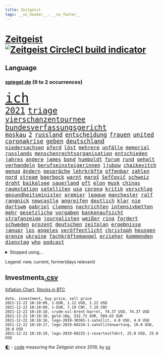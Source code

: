 ```yaml
---
title: Zeitgeist
tags: __no_header__, __no_footer__
---
```


# [Zeitgeist](https://oliz.io/zeitgeist/) [![Zeitgeist CircleCI build indicator](https://circleci.com/gh/ooz/zeitgeist.svg?style=shield)](https://circleci.com/gh/ooz/zeitgeist)

## Language

<h3><a href="https://www.spiegel.de" target="_blank">spiegel.de</a> (9 to 2 occurrences)</h3>
<p style="font-family:monospace">
<span style="font-size:32pt"><a href="news_links.html#ich" class="current">ich</a></span>
<br>
<span style="font-size:20pt"><a href="news_links.html#2021" class="current">2021</a></span>
<span style="font-size:20pt"><a href="news_links.html#triage" class="current">triage</a></span>
<br>
<span style="font-size:17pt"><a href="news_links.html#vierschanzentournee" class="new">vierschanzentournee</a></span>
<span style="font-size:17pt"><a href="news_links.html#bundesverfassungsgericht" class="current">bundesverfassungsgericht</a></span>
<br>
<span style="font-size:14pt"><a href="news_links.html#moskau" class="current">moskau</a></span>
<span style="font-size:14pt"><a href="news_links.html#2" class="current">2</a></span>
<span style="font-size:14pt"><a href="news_links.html#russland" class="current">russland</a></span>
<span style="font-size:14pt"><a href="news_links.html#entscheidung" class="current">entscheidung</a></span>
<span style="font-size:14pt"><a href="news_links.html#frauen" class="current">frauen</a></span>
<span style="font-size:14pt"><a href="news_links.html#united" class="current">united</a></span>
<span style="font-size:14pt"><a href="news_links.html#coronakrise" class="current">coronakrise</a></span>
<span style="font-size:14pt"><a href="news_links.html#geben" class="current">geben</a></span>
<span style="font-size:14pt"><a href="news_links.html#deutschland" class="current">deutschland</a></span>
<br>
<span style="font-size:12pt"><a href="news_links.html#niedersachsen" class="current">niedersachsen</a></span>
<span style="font-size:12pt"><a href="news_links.html#pferd" class="current">pferd</a></span>
<span style="font-size:12pt"><a href="news_links.html#löst" class="current">löst</a></span>
<span style="font-size:12pt"><a href="news_links.html#mehrere" class="current">mehrere</a></span>
<span style="font-size:12pt"><a href="news_links.html#unfälle" class="current">unfälle</a></span>
<span style="font-size:12pt"><a href="news_links.html#memorial" class="current">memorial</a></span>
<span style="font-size:12pt"><a href="news_links.html#russlands" class="current">russlands</a></span>
<span style="font-size:12pt"><a href="news_links.html#menschenrechtsorganisation" class="current">menschenrechtsorganisation</a></span>
<span style="font-size:12pt"><a href="news_links.html#entschieden" class="current">entschieden</a></span>
<span style="font-size:12pt"><a href="news_links.html#jahres" class="current">jahres</a></span>
<span style="font-size:12pt"><a href="news_links.html#andere" class="current">andere</a></span>
<span style="font-size:12pt"><a href="news_links.html#james" class="current">james</a></span>
<span style="font-size:12pt"><a href="news_links.html#bond" class="current">bond</a></span>
<span style="font-size:12pt"><a href="news_links.html#humboldt" class="new">humboldt</a></span>
<span style="font-size:12pt"><a href="news_links.html#forum" class="new">forum</a></span>
<span style="font-size:12pt"><a href="news_links.html#rund" class="current">rund</a></span>
<span style="font-size:12pt"><a href="news_links.html#gehalt" class="current">gehalt</a></span>
<span style="font-size:12pt"><a href="news_links.html#verhandeln" class="current">verhandeln</a></span>
<span style="font-size:12pt"><a href="news_links.html#berufseinsteigerinnen" class="new">berufseinsteigerinnen</a></span>
<span style="font-size:12pt"><a href="news_links.html#ljubow" class="new">ljubow</a></span>
<span style="font-size:12pt"><a href="news_links.html#chaikevitch" class="new">chaikevitch</a></span>
<span style="font-size:12pt"><a href="news_links.html#genug" class="current">genug</a></span>
<span style="font-size:12pt"><a href="news_links.html#ändern" class="current">ändern</a></span>
<span style="font-size:12pt"><a href="news_links.html#gespräche" class="current">gespräche</a></span>
<span style="font-size:12pt"><a href="news_links.html#lehrkräfte" class="current">lehrkräfte</a></span>
<span style="font-size:12pt"><a href="news_links.html#offenbar" class="current">offenbar</a></span>
<span style="font-size:12pt"><a href="news_links.html#zahlen" class="current">zahlen</a></span>
<span style="font-size:12pt"><a href="news_links.html#nord" class="current">nord</a></span>
<span style="font-size:12pt"><a href="news_links.html#stream" class="current">stream</a></span>
<span style="font-size:12pt"><a href="news_links.html#baerbock" class="current">baerbock</a></span>
<span style="font-size:12pt"><a href="news_links.html#warnt" class="current">warnt</a></span>
<span style="font-size:12pt"><a href="news_links.html#maroš" class="new">maroš</a></span>
<span style="font-size:12pt"><a href="news_links.html#šefčovič" class="new">šefčovič</a></span>
<span style="font-size:12pt"><a href="news_links.html#schweiz" class="current">schweiz</a></span>
<span style="font-size:12pt"><a href="news_links.html#droht" class="current">droht</a></span>
<span style="font-size:12pt"><a href="news_links.html#baikalsee" class="new">baikalsee</a></span>
<span style="font-size:12pt"><a href="news_links.html#sauerland" class="current">sauerland</a></span>
<span style="font-size:12pt"><a href="news_links.html#oft" class="current">oft</a></span>
<span style="font-size:12pt"><a href="news_links.html#elon" class="current">elon</a></span>
<span style="font-size:12pt"><a href="news_links.html#musk" class="current">musk</a></span>
<span style="font-size:12pt"><a href="news_links.html#chinas" class="current">chinas</a></span>
<span style="font-size:12pt"><a href="news_links.html#raumstation" class="current">raumstation</a></span>
<span style="font-size:12pt"><a href="news_links.html#satelliten" class="current">satelliten</a></span>
<span style="font-size:12pt"><a href="news_links.html#usa" class="current">usa</a></span>
<span style="font-size:12pt"><a href="news_links.html#corona" class="current">corona</a></span>
<span style="font-size:12pt"><a href="news_links.html#kritik" class="current">kritik</a></span>
<span style="font-size:12pt"><a href="news_links.html#vorschlag" class="current">vorschlag</a></span>
<span style="font-size:12pt"><a href="news_links.html#gesundheitsminister" class="current">gesundheitsminister</a></span>
<span style="font-size:12pt"><a href="news_links.html#premier" class="current">premier</a></span>
<span style="font-size:12pt"><a href="news_links.html#league" class="current">league</a></span>
<span style="font-size:12pt"><a href="news_links.html#manchester" class="current">manchester</a></span>
<span style="font-size:12pt"><a href="news_links.html#ralf" class="current">ralf</a></span>
<span style="font-size:12pt"><a href="news_links.html#rangnick" class="current">rangnick</a></span>
<span style="font-size:12pt"><a href="news_links.html#newcastle" class="current">newcastle</a></span>
<span style="font-size:12pt"><a href="news_links.html#angreifen" class="new">angreifen</a></span>
<span style="font-size:12pt"><a href="news_links.html#deutlich" class="current">deutlich</a></span>
<span style="font-size:12pt"><a href="news_links.html#klar" class="current">klar</a></span>
<span style="font-size:12pt"><a href="news_links.html#nie" class="current">nie</a></span>
<span style="font-size:12pt"><a href="news_links.html#dartswm" class="current">dartswm</a></span>
<span style="font-size:12pt"><a href="news_links.html#gabriel" class="current">gabriel</a></span>
<span style="font-size:12pt"><a href="news_links.html#clemens" class="current">clemens</a></span>
<span style="font-size:12pt"><a href="news_links.html#nachrichten" class="current">nachrichten</a></span>
<span style="font-size:12pt"><a href="news_links.html#intensivbetten" class="current">intensivbetten</a></span>
<span style="font-size:12pt"><a href="news_links.html#mehr" class="current">mehr</a></span>
<span style="font-size:12pt"><a href="news_links.html#gesetzliche" class="current">gesetzliche</a></span>
<span style="font-size:12pt"><a href="news_links.html#vorgaben" class="current">vorgaben</a></span>
<span style="font-size:12pt"><a href="news_links.html#bankenaufsicht" class="current">bankenaufsicht</a></span>
<span style="font-size:12pt"><a href="news_links.html#strafanzeige" class="new">strafanzeige</a></span>
<span style="font-size:12pt"><a href="news_links.html#journalisten" class="current">journalisten</a></span>
<span style="font-size:12pt"><a href="news_links.html#weißer" class="current">weißer</a></span>
<span style="font-size:12pt"><a href="news_links.html#ring" class="new">ring</a></span>
<span style="font-size:12pt"><a href="news_links.html#fordert" class="current">fordert</a></span>
<span style="font-size:12pt"><a href="news_links.html#schweden" class="current">schweden</a></span>
<span style="font-size:12pt"><a href="news_links.html#prozent" class="current">prozent</a></span>
<span style="font-size:12pt"><a href="news_links.html#deutschen" class="current">deutschen</a></span>
<span style="font-size:12pt"><a href="news_links.html#zeitplan" class="current">zeitplan</a></span>
<span style="font-size:12pt"><a href="news_links.html#ergebnisse" class="current">ergebnisse</a></span>
<span style="font-size:12pt"><a href="news_links.html#januar" class="current">januar</a></span>
<span style="font-size:12pt"><a href="news_links.html#los" class="current">los</a></span>
<span style="font-size:12pt"><a href="news_links.html#angeles" class="current">angeles</a></span>
<span style="font-size:12pt"><a href="news_links.html#veröffentlicht" class="current">veröffentlicht</a></span>
<span style="font-size:12pt"><a href="news_links.html#christoph" class="current">christoph</a></span>
<span style="font-size:12pt"><a href="news_links.html#heusgen" class="new">heusgen</a></span>
<span style="font-size:12pt"><a href="news_links.html#grenze" class="current">grenze</a></span>
<span style="font-size:12pt"><a href="news_links.html#ukraine" class="current">ukraine</a></span>
<span style="font-size:12pt"><a href="news_links.html#fachkräftemangel" class="current">fachkräftemangel</a></span>
<span style="font-size:12pt"><a href="news_links.html#erzieher" class="current">erzieher</a></span>
<span style="font-size:12pt"><a href="news_links.html#kommenden" class="current">kommenden</a></span>
<span style="font-size:12pt"><a href="news_links.html#dienstag" class="current">dienstag</a></span>
<span style="font-size:12pt"><a href="news_links.html#who" class="current">who</a></span>
<span style="font-size:12pt"><a href="news_links.html#podcast" class="current">podcast</a></span>
</p>
<details>
<summary>Stopped using...</summary>
<p class="former" style="font-size:12pt">
gerüchte(433) leisten(433) schrieb(433) führende(432) haseloff(432) locker(432) weitergehen(432) eindruck(431) fortschritt(431) gegenseitig(431) kapitän(431) leere(431) statement(431) vollständig(431) angeordnet(430) eskalation(430) freundin(430) krankenhäusern(430) schwedische(430) überzeugen(430) anerkennung(429) begleitet(429) durchsetzen(429) erhoben(429) globalen(429) hollywood(429) londoner(429) löhne(429) märz(429) sachsenanhalt(429) tourismus(429) welchem(429) arbeiter(428) brücke(428) ecuador(428) einzelnen(428) ford(428) geduld(428) gleichberechtigung(428) kardinal(428) müsse(428) nationen(428) quarantäne(428) schwarzer(428) sibirien(428) sperre(428) untersuchungshaft(428) vereinten(428) verwendet(428) wald(428) weltweite(428) zeuge(428) alex(427) aussicht(427) bewährung(427) bildung(427) black(427) fanexperten(427) kontrolliert(427) main(427) marcel(427) namens(427) reiche(427) revolution(427) seehofer(427) tests(427) tippen(427) unerwartet(427) verluste(427) verschiebt(427) wütet(427) zoo(427) äußerst(427) benzin(426) breit(426) erneute(426) figur(426) führerschein(426) ifoindex(426) langsam(426) leitung(426) metern(426) rostock(426) unruhen(426) verdachts(426) verlängern(426) amerikanische(425) beschreibt(425) desaster(425) enthüllt(425) gereist(425) impfbereitschaft(425) jünger(425) michelle(425) mutige(425) radfahrer(425) steuert(425) verzweifelt(425) 33(424) aufgefallen(424) besseren(424) engagement(424) hintergrund(424) infrage(424) priester(424) umdenken(424) anlass(423) befindet(423) diskriminiert(423) europäer(423) frieden(423) förderung(423) gedreht(423) gründer(423) neueste(423) paare(423) attentat(422) auskommen(422) behinderung(422) bekämpft(422) entdeckung(422) innenministerium(422) miteinander(422) philippinen(422) sprengstoff(422) standort(422) you(422) zweitligist(422) endgültig(421) ermöglicht(421) erstaunlich(421) früherer(421) hungerstreik(421) islamistischen(421) kultur(421) lakers(421) meint(421) menschenleben(421) mitternacht(421) optimistisch(421) regierungspartei(421) spektakulär(421) studieren(421) tauchen(421) umstrittener(421) verlust(421) zwillinge(421) amerika(420) berg(420) gefährlicher(420) gekostet(420) kranke(420) löste(420) schlechter(420) ärgert(420) 29(419) demonstrationen(419) erlitt(419) frachter(419) gast(419) herrschen(419) nordirland(419) richtige(419) skepsis(419) spdgesundheitsexperte(419) zverev(419) ärzten(419) 3000(418) abgesetzt(418) datenanalyse(418) rock(418) schmerzen(418) steigender(418) torhüter(418) treten(418) ausreichend(417) braunschweig(417) eingesetzt(417) form(417) meist(417) regensburg(417) sinnvoll(417) virologen(417) befeuern(416) blockade(416) hölle(416) lernt(416) beteiligung(415) coronabeschränkungen(415) kryptowährung(415) schwanger(415) shutdown(415) stammt(415) tatverdächtigen(415) 81(414) alice(413) crew(413) finanzierung(413) griechische(413) prognosen(413) salzburg(413) störung(413) euparlament(412) offenen(412) stadion(412) dir(411) kindes(411) monats(411) triumph(411) verfassung(411) klarer(410) stiegen(410) träume(410) unzählige(410) zuschauern(410) 23(409) amerikas(409) konsum(409) le(409) milliardenhöhe(409) schwachen(409) can(408) coronaschutz(408) hob(408) migration(408) voraussetzungen(408) wirtschaftswachstum(408) niedrigere(407) beschuldigten(406) einnahmen(406) aufgetaucht(405) unterschied(405) falscher(404) kontakt(404) platzverweis(404) spektakuläre(404) sichert(403) ausrüstung(402) digital(402) drin(402) verfassungswidrig(402) beauftragt(401) erstickt(401) meines(401) chats(400) eigenem(400) nationalen(400) tennisprofi(400) verheerend(400) astronauten(399) familienberater(399) glaubwürdigkeit(399) papier(399) sinkende(399) umfragewerte(399) angehörigen(398) favorit(398) verfassungsgericht(398) vermissen(398) älter(398) fertig(397) nennen(397) ute(397) feuert(395) jacob(395) justin(395) landet(395) ungeklärt(395) angezeigt(394) bangen(394) folter(394) gefühl(394) startete(394) fließen(392) holte(392) stahl(392) bier(391) herausfinden(391) klimaziele(391) abermals(390) vermissten(390) zuspruch(390) geht's(388) reus(388) sprung(388) wiedergewählt(388) niedrig(387) rutschte(387) benötigen(386) beobachtung(386) kanaren(386) verpasste(386) jurist(385) lebensgefährlich(385) vorgenommen(385) skizziert(384) kontert(383) björn(382) staatlichen(382) vorherrschaft(382) gerieten(381) mutation(381) empfangen(380) kanadas(380) verpflichten(380) weidel(380) 6000(379) annäherung(379) beendete(378) voraussichtlich(377) ausgaben(373) betrieben(373) stellenabbau(373) kehren(371) rache(371) versicherer(370) höcke(369) renommierten(369) strukturen(369) 85(368) empfinden(368) darmstadt(364) ärmelkanal(362) theoretisch(361) titelkampf(356) stabil(355) zusätzliche(355) eingetroffen(354) rückte(354) berührt(353) woelki(352) badenwürttembergischen(350) befunden(350) lidl(350) berühmtes(347) coronawochenüberblick(343) bundestagsabgeordnete(342) ereignet(341) kopfverletzungen(341) curevac(340) freigelassen(335) entgehen(329) 95(323) tübinger(322) hergestellt(319) langjährige(318) zustimmen(316) afrikanische(310) wucht(309) unwahrscheinlich(307) klappen(305) bundesweiten(304) viral(303) lenkt(302) potenziell(302) behindern(301) el(301) rüdiger(300) bewerben(299) extremwetter(297) stören(297) grab(293) ausländer(290) hubert(290) neuanfang(289) 20jährige(288) beunruhigt(288) j(288) kryptowährungen(288) vereint(287) verlusten(287) impfschutz(286) schätzungen(286) worüber(283) notstand(281) unzureichend(280) urteile(279) 4000(278) freigabe(278) objekte(278) todesursache(277) missbrauchsvorwürfen(276) wildnis(276) angefahren(272) begleitete(269) bestsellerautor(267) gregor(267) strecken(267) abgewehrt(266) fußballerinnen(265) nationaler(265) stadien(262) lacht(259) tvinterview(259) bildzeitung(258) maskendeals(258) provider(258) erteilte(254) zugspitze(253) erlaubnis(250) bosch(247) charité(247) berechtigt(243) bedankte(240) fonds(239) gelitten(239) kühl(239) airline(236) landesverband(235) gerungen(233) financial(232) lebensgefährliche(229) charles(226) statistik(224) jubel(220) klimaaktivisten(220) niemandem(220) bka(217) machtoptionen(217) afghanischen(215) raumfahrt(215) 2045(213) holz(210) anfangs(207) ausgewählt(207) moldau(207) cotrainer(206) jahrelanger(206) jugendärzte(205) schnellstmöglich(205) genossen(203) vorreiter(202) 32jähriger(201) zurückzukehren(201) set(199) plastik(198) historikerin(197) kreise(196) dorthin(194) flugverkehr(192) gekentert(191) bezeichnen(190) fünften(190) karim(189) lernrückstände(189) pop(189) minsk(188) 47jähriger(186) ausbildung(186) misstrauen(185) kinderimpfung(184) angeschlagene(182) benzinpreise(182) monaco(181) finger(180) befragung(179) lokal(178) müll(178) träumt(178) 86(177) aggressiver(177) rohstoffe(177) klaut(176) knochen(176) vereinbaren(176) mangelnden(174) nashville(174) sechzigerjahre(174) tragweite(174) britischem(173) stehe(173) beihilfe(172) hunderttausenden(171) jon(171) alzheimer(170) anführer(170) regenfälle(170) ähnliches(170) südchinesisches(169) ansprechen(168) ölpreis(168) indigene(167) wenigsten(166) notwendig(165) schäumt(165) befassen(163) altenberger(162) parteispitze(162) ausschnitte(161) irre(161) djoković(160) fratzscher(160) akademie(159) wissenschaften(159) 160(158) 1962(158) azubis(158) coronafall(158) diwchef(158) düster(158) gerüchten(158) beteuert(157) hindukusch(157) farmer(156) heim(155) partnerschaft(155) chemnitz(154) mögen(154) spitzenkandidat(154) spitzenpolitiker(154) uganda(154) 1300(153) zuschauerinnen(153) vormundschaft(152) fashion(151) sprunghaft(151) kolumnistin(150) tugenden(149) 25jähriger(147) kürzen(147) verteidigungsminister(147) unterzogen(146) aufzubauen(144) evakuierung(144) umweltverbände(144) beatles(143) beschuldigen(143) übersee(143) glückliche(142) spielerin(142) kreißsaal(140) fläche(139) terrorgruppe(139) tusk(138) charlottesville(137) raser(137) evakuierungen(136) aufruhr(135) selfie(135) wellen(135) technischen(134) karrierecoach(133) voelchert(133) bakterien(132) maurer(132) zähne(132) fluten(131) schwerelosigkeit(131) halbleiter(129) korruptionsermittlungen(129) litt(129) archäologen(128) aufenthalt(128) kollision(128) lebron(127) zehnte(127) milliardengeschäft(125) wiederaufbau(125) y(124) abzugeben(123) kenne(123) preisanstieg(123) slam(123) legalisieren(122) rückkehrer(122) deutschsprachigen(121) entthront(121) labore(121) räder(121) leidenschaft(120) ted(120) usnotenbank(120) 2004(119) entlastung(119) erkunden(119) fußgänger(119) krisenmanagement(119) erzeugen(118) hörte(117) staatsmedien(117) stellvertreter(117) rückendeckung(116) vorfahrt(116) binden(115) nachträglich(115) philippinische(115) crews(114) geschwommen(114) kristina(114) manhattan(114) bereitete(113) grand(113) haushaltshilfe(113) epidemische(112) ertranken(112) vermietet(112) mordermittlungen(111) angestellt(109) dirk(109) gedränge(109) jahrzehnt(109) morawiecki(109) fiskus(108) funktionen(108) genervt(108) magdalena(108) privilegien(108) weggefährten(108) adidas(107) beobachter(107) lauf(107) zurückziehen(107) gegensteuern(106) hessens(106) stralsund(106) 90/die(105) fanexpertinnen(105) materialengpässen(105) applaus(104) fatale(104) stehlen(104) astronaut(103) rast(103) saisonauftakt(103) stipendium(103) stone(101) topf(101) kommunisten(100) energiepreise(99) resistenter(99) töteten(99) jahn(98) landsleuten(98) skelette(98) mythen(97) gadgets(96) kohleausstieg(96) aufgegriffen(94) kanadische(94) spektakulärer(94) messungen(93) abholzung(92) auffrischungsimpfung(92) bedanken(92) erkannt(92) hingerichtet(92) sandberg(92) tränengas(92) gewerkschaften(91) kabuler(91) regale(91) tennessee(91) unterschiedlicher(91) verknüpft(91) prämie(90) arbeitsmigranten(89) eindeutig(89) gräben(89) marianne(89) zuständen(89) denise(88) gegentreffer(88) gysi(88) harris(88) kamala(88) musikerinnen(88) sozial(88) stewart(88) vielmehr(88) wright(88) zuschuss(88) 22jährige(87) alonso(87) ausreisen(87) bauten(87) besiegelte(87) exfreundin(87) fernando(87) lichter(87) lutz(87) notenbankchef(87) rettungsflieger(87) schau(87) bayerischer(86) erneuerbarer(86) heavymetalband(86) pannenserie(86) südchinesischen(86) türkisches(86) abnehmen(85) filip(85) kostić(85) kurios(85) staatsanwalt(85) gelobt(84) katastrophalen(84) kurssturz(84) teroddes(84) verbliebenen(84) vergnügen(84) abschwächung(83) gedrückt(83) gesundheitsämter(83) hofften(83) sabitzer(83) umgangs(83) verhörthriller(83) virginia(83) vollstreckt(83) allergie(82) eumitteln(82) freigeben(82) nackte(82) rockergruppe(82) schädliche(82) sennheiser(82) umkrempeln(82) weltberühmt(82) 52jährigen(81) geschäftsrisiko(81) klingel(81) rosenheim(81) werten(81) ausschreibung(80) erhielten(80) infektionsschutzgesetzes(80) pflichtspielniederlagen(80) semester(80) verfrühstückt(80) überdeckt(80) 3100(79) enteignungen(79) erwecken(79) rotgrüne(79) aids(78) aufgehängt(78) fock(78) gesteuert(78) gorch(78) gordon(78) lka(78) usraumfahrtbehörde(78) beigetragen(77) cyberangriffe(77) faktencheck(77) wiesen(77) wirt(77) augenhöhe(76) gesetzentwurf(76) messe(76) startplatz(76) flickenteppich(75) kaufmann(75) salvador(75) schmerzt(75) sound(75) fernzüge(74) fracht(74) geladen(74) lebensmittelfirmen(74) mäzen(74) paketbomben(74) schwedens(74) wiederzubeleben(74) üppig(74) betreten(73) bruchlandung(73) csuvorsitzenden(73) knapper(73) deckeln(72) irrtümer(72) klartext(72) populistisch(72) trieben(72) verstärkte(72) drucker(71) anhören(70) fälschung(70) gedachten(70) günes(70) kostic(70) orbit(70) pausieren(70) straft(70) tabellenspitze(70) befragen(69) daniil(69) flüchtlingscamps(69) gemobbt(69) medwedew(69) ubootdeal(69) weltraum(69) zuschlagen(69) übertragung(69) barça(68) engagieren(68) jackpot(68) johannesburg(68) kulturpolitik(68) landtagswahl(68) mordverdacht(68) märkte(68) stagnieren(68) auftritten(67) begünstigt(67) elch(67) euparlamentarier(67) geliebten(67) heimatländer(67) strategischen(67) tristesse(67) energiekosten(66) feministin(66) heikle(66) hinunter(66) oppositionsparteien(66) schüller(66) tiefer(66) ungebrochene(66) zündeten(66) amtskollegen(65) geplatztem(65) kleinere(65) bahnmitarbeiter(64) gepäck(64) heinrich(64) heizungen(64) komfortabler(64) radsportstar(64) schnaps(64) verteuerten(64) vortrag(64) finanzministerin(63) freistoßtor(63) gestiegener(63) schlafende(63) ungeimpfter(63) antwortet(62) brockmann(62) höhle(62) unauffällig(62) aussichten(61) belangt(61) fußballbund(61) großprojekt(61) illegalem(61) traurigkeit(61) urheber(61) usjustiz(61) cduvorsitzenden(60) europatour(60) exkanzlers(60) geblitzt(60) gelebt(60) kiloweise(60) kindesmissbrauchs(60) rückschlägen(60) streitthema(60) allermeisten(59) kurbelt(59) spürbare(59) ganzer(58) gratuliert(58) spiegelrecherchen(58) beurteilt(57) getötete(57) kai(57) laughing(57) weingenuss(57) witze(57) 35000(56) alarmieren(56) erwärmung(56) fördergelder(56) reindl(56) teures(56) allheilmittel(55) einschüchtern(55) krankenkassen(55) papers(55) schalteten(55) stattgefunden(55) theologe(55) todesfolge(55) zahnarzt(55) 3ddruck(54) frischen(54) gedrängt(54) price(54) rennens(54) 2700(53) kyle(53) oberösterreich(53) verdichef(53) zersetzen(53) freundlich(52) hausdurchsuchungen(52) ranghoher(52) definiert(51) 135(50) immobilienkonzernen(50) spürbar(50) taiwans(50) weizen(50) dzienus(49) entzweit(49) frances(49) osteuropa(49) regierungskrise(49) sachsenanhalts(49) sarahlee(49) tatverdächtiger(49) timon(49) atp(48) bewerten(48) entwicklungskosten(48) erforschen(48) hinweisgeber(48) kompass(48) kompromissbereit(48) vereinbart(48) verfällt(48) verschlechtern(48) angehoben(47) bieber(47) exkanzler(47) minderheitsregierung(47) naturschützer(47) perspektive(47) raumsonde(47) rückweg(47) spe(47) awoniyi(46) bernard(46) bewachen(46) damaliger(46) hartmut(46) intern(46) misshandlungen(46) nirgends(46) segelschulschiff(46) sockel(46) taiwo(46) verdreifacht(46) buchungszahlen(45) erzeugerpreise(45) gravierend(45) hiv(45) importieren(45) legalisierung(45) zugefügt(45) 59jähriger(43) hinrichtung(43) lädt(43) mies(43) rotterdam(43) aufeinandertreffen(42) czaja(42) eon(42) impfstoffhersteller(42) lindenstraße(42) rosenthal(42) rugby(42) sauer(42) unheilbar(42) benutzt(41) bundeswirtschaftsminister(41) charlène(41) doppel(41) fürstin(41) koalitionäre(41) regierungspartner(41) verzückt(41) zukunftsvision(41) asteroiden(40) drogenpolitik(40) scherz(40) wonach(40) zoos(40) abgehoben(39) abschiedstour(39) anfangen(39) feind(39) zutaten(39) klimaexperten(38) landesärztekammer(38) trainerteam(38) ubs(38) ölkrise(38) anreisen(37) chefredakteur(37) generalstaatsanwalt(37) legalisiert(37) linnemann(37) wasseroberfläche(37) fegte(36) fidel(36) rüttelt(36) springerchef(36) votierten(36) watford(36) überrollt(36) benzema(35) besorgen(35) brandenburgs(35) ecuadors(35) inhaftiert(35) landeswährung(35) masked(35) methode(35) schlagartig(35) singer(35) verschwundenen(35) bukele(34) medizinische(34) nayib(34) sandhausen(34) sexvideoaffäre(34) vaterland(34) widersprach(34) dieselbe(33) landeschef(33) merck(33) rechtspopulisten(33) caracas(32) krönt(32) nackten(32) ausgeben(31) befördert(31) duft(31) euland(31) freiburger(31) achterbahn(30) außenpolitische(30) eröffnete(30) haufen(30) importpreise(30) montagmorgen(30) pflegerin(30) skeptischer(30) statuen(30) pazifikküste(29) radikalislamische(29) wille(29) ablenken(28) championsleaguesaison(28) houston(28) irakische(28) putzen(28) regierungswechsel(28) alec(27) baldwin(27) hamdok(27) kamerafrau(27) tödlichem(27) wehmut(27) abfeuerte(26) belogen(26) finanzen(26) halyna(26) hutchins(26) rust(26) weckruf(26) zwölfjährige(26) gegentore(25) genügte(25) gesundheitssystem(25) großflächig(25) motors(25) sono(25) superreichen(25) weiterspielen(25) gesundheitszustand(24) havre(24) symbolfigur(24) ausverkauft(23) genetische(23) randalierer(23) überfälle(23) professor(22) spdchefin(22) finals(21) hausärzte(21) irgendwas(21) lebendig(21) tennisspielerin(21) verbirgt(21) zeichner(21) aufgehalten(20) filmt(20) französin(20) stipendien(20) woanders(20) asteroidenmond(19) impfstoffs(19) kollisionskurs(19) abtrünnigen(18) andersson(18) championsleaguepartie(18) durchschnittliche(18) klimagipfels(18) legalen(18) nachhaltigkeit(18) wach(18) zhan(18) zhang(18) 12jährige(17) ausschluss(17) begibt(17) fünfzigerjahren(17) luftverkehr(17) versicherung(17) angespannten(16) buhlen(16) bundesarbeitsministerium(16) coronachaos(16) ernte(16) gunnar(16) paraguay(16) reduzierung(16) schwindel(16) solskjær(16) sportlichen(16) tories(16) usrepublikaner(16) afdstimmen(15) akw(15) angstgegner(15) betitelt(15) erbil(15) flüchtlingspolitik(15) löfven(15) rudolf(15) wissenschaftlern(15) xavi(15) überraschenden(15) annamaria(14) ferchichi(14) jagte(14) kantersieg(14) mexikanischen(14) schwarzmarkt(14) zukünftigen(14) billionenschweres(13) coronaberichterstattung(13) cricket(13) für(13) nflprofi(13) regenwaldes(13) verlagert(13) zukommt(13) billionenpaket(12) deckelung(12) falk(12) interessengruppen(12) kenosha(12) schlimmen(12) tröstet(12) völker(12) auseinandersetzungen(11) belavia(11) polizeigewerkschaft(11) präsent(11) verbraucherzentralen(11) verteuerung(11)
</p>
</details>
<p>Legend: <span class="new">new</span>, <span class="current">current</span>, <span class="former">former(days relevant)</span></p>

## Investments[.csv](investments.csv)

[Inflation Chart](https://inflationchart.com),
[Stocks in BTC](https://stonksinbtc.xyz/)

```
date, investment, buy price, sell price
2021-12-22 10:10:09, 1-EUR, 1.12 USD, 1.12 USD
2021-12-22 10:10:09, 1-EUR, 7.19 CNY, 7.19 CNY
2021-12-22 10:10:10, crude-oil-brent-barrel, 74.37 USD, 74.37 USD
2021-12-22 10:10:10, gold-10g, 532.72 EUR, 504.63 EUR
2021-12-22 10:10:16, lego-2019-30365-1-satellit, 4.0 USD, 4.0 USD
2021-12-22 10:10:17, lego-2019-60224-1-satellitenwartung, 10.0 USD, 10.0 USD
2021-12-22 10:10:19, lego-2019-60225-1-rovertestfahrt, 25.0 USD, 25.0 USD
```

<footer>
<a href="javascript:toggleTheme()" class="nav">🌓</a>
- <a href="https://github.com/ooz/zeitgeist">code</a> measuring the Zeitgeist since 2019, by <a href="https://oliz.io">oz</a>
</footer>

